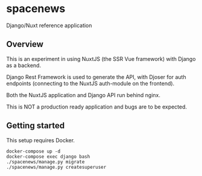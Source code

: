 # spacenews
Django/Nuxt reference application

Overview
--------

This is an experiment in using NuxtJS (the SSR Vue framework) with Django as a backend.

Django Rest Framework is used to generate the API, with Djoser for auth endpoints (connecting to the NuxtJS auth-module on the frontend).

Both the NuxtJS application and Django API run behind nginx.

This is NOT a production ready application and bugs are to be expected.

Getting started
---------------

This setup requires Docker.

```
docker-compose up -d
docker-compose exec django bash
./spacenews/manage.py migrate
./spacenews/manage.py createsuperuser
```
